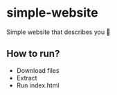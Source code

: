 # simple-website
Simple website that describes you 🍁

## How to run?

* Download files
* Extract
* Run index.html
